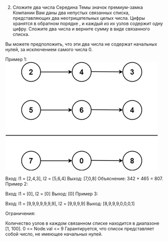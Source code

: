 2. Сложите два числа
Середина
Темы
значок премиум-замка
Компании
Вам даны два непустых связанных списка, представляющих два неотрицательных целых числа. Цифры хранятся в обратном порядке , и каждый из их узлов содержит одну цифру. Сложите два числа и верните сумму в виде связанного списка.

Вы можете предположить, что эти два числа не содержат начальных нулей, за исключением самого числа 0.

 

Пример 1:
![ex1](image/addtwonumber1.jpg)

Вход: l1 = [2,4,3], l2 = [5,6,4]
 Выход: [7,0,8]
 Объяснение: 342 + 465 = 807.
Пример 2:

Вход: l1 = [0], l2 = [0]
 Выход: [0]
Пример 3:

Вход: l1 = [9,9,9,9,9,9,9], l2 = [9,9,9,9]
 Выход: [8,9,9,9,0,0,0,1]
 

Ограничения:

Количество узлов в каждом связанном списке находится в диапазоне [1, 100].
0 <= Node.val <= 9
Гарантируется, что список представляет собой число, не имеющее начальных нулей.